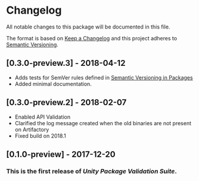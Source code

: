 # Changelog
All notable changes to this package will be documented in this file.

The format is based on [Keep a Changelog](http://keepachangelog.com/en/1.0.0/)
and this project adheres to [Semantic Versioning](http://semver.org/spec/v2.0.0.html).

## [0.3.0-preview.3] - 2018-04-12
- Adds tests for SemVer rules defined in [Semantic Versioning in Packages](https://confluence.hq.unity3d.com/display/PAK/Semantic+Versioning+in+Packages)
- Added minimal documentation.

## [0.3.0-preview.2] - 2018-02-07
- Enabled API Validation
- Clarified the log message created when the old binaries are not present on Artifactory
- Fixed build on 2018.1

## [0.1.0-preview] - 2017-12-20
### This is the first release of *Unity Package Validation Suite*.
